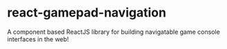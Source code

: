 # react-gamepad-navigation
A component based ReactJS library for building navigatable game console interfaces in the web!
